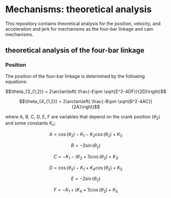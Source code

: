 # Mechanisms: theoretical analysis

This repository contains theoretical analysis for the position, velocity, and acceleration and jerk for
mechanisms as the four-bar linkage and cam mechanisms.


## theoretical analysis of the four-bar linkage

### Position

The position of the four-bar linkage is determined by the following equations:

$$\theta_{3_{1,2}} = 2\arctan\left( \frac{-E\pm \sqrt{E^2-4DF}}{2D}\right)$$

$$\theta_{4_{1,2}} = 2\arctan\left( \frac{-B\pm \sqrt{B^2-4AC}}{2A}\right)$$

where A, B, C, D, E, F are variables that depend on the crank position $(\theta_2)$ and some constants $K_n$:

$$A = \cos(\theta_2) - K_1 - K_2 \cos(\theta_2) + K_3$$

$$B = -2\sin(\theta_2)$$

$$C = - K_1 - (K_2 + 1) \cos(\theta_2) + K_3$$

$$D = \cos(\theta_2) - K_1 + K_4 \cos(\theta_2) + K_5$$

$$E = -2\sin(\theta_2)$$

$$F = - K_1 + (K_4 + 1) \cos(\theta_2) + K_5$$
